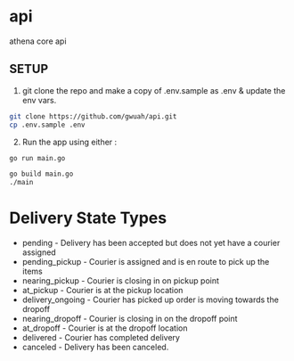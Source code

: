 # api

athena core api

## SETUP

1. git clone the repo and make a copy of .env.sample as .env & update the env vars.

```bash
git clone https://github.com/gwuah/api.git
cp .env.sample .env
```

2. Run the app using either :

```bash
go run main.go
```

```bash
go build main.go
./main
```

# Delivery State Types

- pending - Delivery has been accepted but does not yet have a courier assigned
- pending_pickup - Courier is assigned and is en route to pick up the items
- nearing_pickup - Courier is closing in on pickup point
- at_pickup - Courier is at the pickup location
- delivery_ongoing - Courier has picked up order is moving towards the dropoff
- nearing_dropoff - Courier is closing in on the dropoff point
- at_dropoff - Courier is at the dropoff location
- delivered - Courier has completed delivery
- canceled - Delivery has been canceled.
